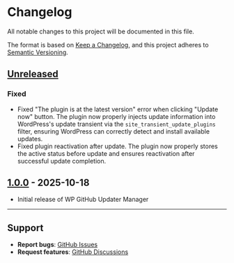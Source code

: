 # Changelog

All notable changes to this project will be documented in this file.

The format is based on [Keep a Changelog](https://keepachangelog.com/en/1.0.0/),
and this project adheres to [Semantic Versioning](https://semver.org/spec/v2.0.0.html).

## [Unreleased]

### Fixed
- Fixed "The plugin is at the latest version" error when clicking "Update now" button. The plugin now properly injects update information into WordPress's update transient via the `site_transient_update_plugins` filter, ensuring WordPress can correctly detect and install available updates.
- Fixed plugin reactivation after update. The plugin now properly stores the active status before update and ensures reactivation after successful update completion.

## [1.0.0] - 2025-10-18
- Initial release of WP GitHub Updater Manager
---

## Support

- **Report bugs**: [GitHub Issues](https://github.com/rajandangi/wp-github-updater-manager/issues)
- **Request features**: [GitHub Discussions](https://github.com/rajandangi/wp-github-updater-manager/discussions)

[Unreleased]: https://github.com/rajandangi/wp-github-updater-manager/compare/v1.0.0...HEAD
[1.0.0]: https://github.com/rajandangi/wp-github-updater-manager/releases/tag/v1.0.0
